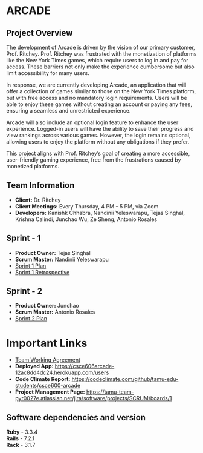 # ARCADE

## Project Overview

The development of Arcade is driven by the vision of our primary customer, Prof. Ritchey. Prof. Ritchey was frustrated with the monetization of platforms like the New York Times games, which require users to log in and pay for access. These barriers not only make the experience cumbersome but also limit accessibility for many users. 

In response, we are currently developing Arcade, an application that will offer a collection of games similar to those on the New York Times platform, but with free access and no mandatory login requirements. Users will be able to enjoy these games without creating an account or paying any fees, ensuring a seamless and unrestricted experience.

Arcade will also include an optional login feature to enhance the user experience. Logged-in users will have the ability to save their progress and view rankings across various games. However, the login remains optional, allowing users to enjoy the platform without any obligations if they prefer.

This project aligns with Prof. Ritchey’s goal of creating a more accessible, user-friendly gaming experience, free from the frustrations caused by monetized platforms.

## Team Information
- **Client:** Dr. Ritchey
- **Client Meetings:** Every Thursday, 4 PM - 5 PM, via Zoom
- **Developers:** Kanishk Chhabra, Nandinii Yeleswarapu, Tejas Singhal, Krishna Calindi, Junchao Wu, Ze Sheng, Antonio Rosales

## Sprint - 1
- **Product Owner:** Tejas Singhal
- **Scrum Master:** Nandinii Yeleswarapu
- [Sprint 1 Plan](./documentation)
- [Sprint 1 Retrospective](./documentation)

## Sprint - 2 
- **Product Owner:** Junchao
- **Scrum Master:** Antonio Rosales
- [Sprint 2 Plan](./documentation)

# Important Links
- [Team Working Agreement](TEAM_WORK_AGREEMENT.md)
- **Deployed App:** https://csce606arcade-12ac8dd4dc24.herokuapp.com/users
- **Code Climate Report:** https://codeclimate.com/github/tamu-edu-students/csce600-arcade
- **Project Management Page:** https://tamu-team-pyr0027e.atlassian.net/jira/software/projects/SCRUM/boards/1

## Software dependencies and version
**Ruby** - 3.3.4 \
**Rails** - 7.2.1 \
**Rack** - 3.1.7
